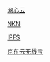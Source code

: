 [网心云](https://www.onethingcloud.com/)

[NKN](https://nkn.org/zh-hans/)

[IPFS](https://ipfs.io/)

[京东云无线宝](https://jdbox.jdcloud.com/)
